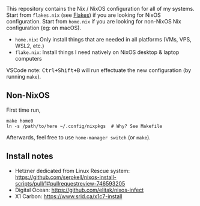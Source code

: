 This repository contains the Nix / NixOS configuration for all of my systems. Start from `flakes.nix` (see [Flakes](https://nixos.wiki/wiki/Flakes)) if you are looking for NixOS configuration. Start from `home.nix` if you are looking for non-NixOS Nix configuration (eg: on macOS).

- `home.nix`: Only install things that are needed in all platforms (VMs, VPS, WSL2, etc.)
- `flake.nix`: Install things I need natively on NixOS desktop & laptop computers

VSCode note: <kbd>Ctrl+Shift+B</kbd> will run effectuate the new configuration (by running `make`).

## Non-NixOS

First time run,

```
make home0
ln -s /path/to/here ~/.config/nixpkgs  # Why? See Makefile
```

Afterwards, feel free to use `home-manager switch` (or `make`).

## Install notes

- Hetzner dedicated from Linux Rescue system: https://github.com/serokell/nixos-install-scripts/pull/1#pullrequestreview-746593205
- Digital Ocean: https://github.com/elitak/nixos-infect
- X1 Carbon: https://www.srid.ca/x1c7-install
